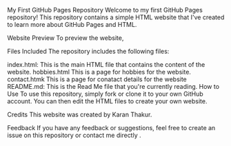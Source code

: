 My First GitHub Pages Repository
Welcome to my first GitHub Pages repository! This repository contains a simple HTML website that I've created to learn more about GitHub Pages and HTML.

Website Preview
To preview the website,

Files Included
The repository includes the following files:

index.html: This is the main HTML file that contains the content of the website.
hobbies.html This is a page for hobbies for the website.
contact.htmk This is a page for conatact details for the website
README.md: This is the Read Me file that you're currently reading.
How to Use
To use this repository, simply fork or clone it to your own GitHub account. You can then edit the HTML files to create your own website.

Credits
This website was created by Karan Thakur.

Feedback
If you have any feedback or suggestions, feel free to create an issue on this repository or contact me directly .

